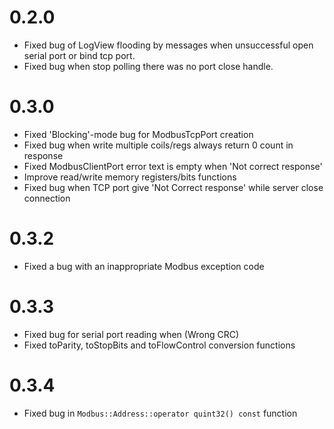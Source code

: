 # 0.2.0

* Fixed bug of LogView flooding by messages when unsuccessful open serial port or bind tcp port.
* Fixed bug when stop polling there was no port close handle.

# 0.3.0

* Fixed 'Blocking'-mode bug for ModbusTcpPort creation
* Fixed bug when write multiple coils/regs always return 0 count in response
* Fixed ModbusClientPort error text is empty when 'Not correct response'
* Improve read/write memory registers/bits functions
* Fixed bug when TCP port give 'Not Correct response' while server close connection

# 0.3.2

* Fixed a bug with an inappropriate Modbus exception code

# 0.3.3

* Fixed bug for serial port reading when  (Wrong CRC)
* Fixed toParity, toStopBits and toFlowControl conversion functions

# 0.3.4

* Fixed bug in `Modbus::Address::operator quint32() const` function
